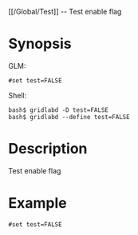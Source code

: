[[/Global/Test]] -- Test enable flag

# Synopsis

GLM:

~~~
#set test=FALSE
~~~

Shell:

~~~
bash$ gridlabd -D test=FALSE
bash$ gridlabd --define test=FALSE
~~~

# Description

Test enable flag

# Example

~~~
#set test=FALSE
~~~
